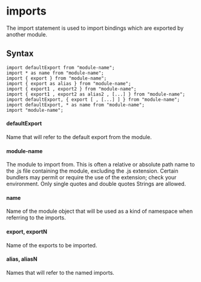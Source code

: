 # imports

The import statement is used to import bindings which are exported by another module.


## Syntax
```
import defaultExport from "module-name";
import * as name from "module-name";
import { export } from "module-name";
import { export as alias } from "module-name";
import { export1 , export2 } from "module-name";
import { export1 , export2 as alias2 , [...] } from "module-name";
import defaultExport, { export [ , [...] ] } from "module-name";
import defaultExport, * as name from "module-name";
import "module-name";
```

#### defaultExport

Name that will refer to the default export from the module.

#### module-name

The module to import from. This is often a relative or absolute path name to the .js file containing the module, excluding the .js extension. Certain bundlers may permit or require the use of the extension; check your environment. Only single quotes and double quotes Strings are allowed.

#### name

Name of the module object that will be used as a kind of namespace when referring to the imports.

#### export, exportN

Name of the exports to be imported.

#### alias, aliasN

Names that will refer to the named imports.
